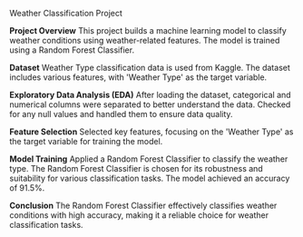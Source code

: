 Weather Classification Project

**Project Overview**
This project builds a machine learning model to classify weather conditions using weather-related features. The model is trained using a Random Forest Classifier.

**Dataset**
Weather Type classification data is used from Kaggle. The dataset includes various features, with 'Weather Type' as the target variable.

**Exploratory Data Analysis (EDA)**
After loading the dataset, categorical and numerical columns were separated to better understand the data.
Checked for any null values and handled them to ensure data quality.

**Feature Selection**
Selected key features, focusing on the 'Weather Type' as the target variable for training the model.

**Model Training**
Applied a Random Forest Classifier to classify the weather type.
The Random Forest Classifier is chosen for its robustness and suitability for various classification tasks.
The model achieved an accuracy of 91.5%.

**Conclusion**
The Random Forest Classifier effectively classifies weather conditions with high accuracy, making it a reliable choice for weather classification tasks.
